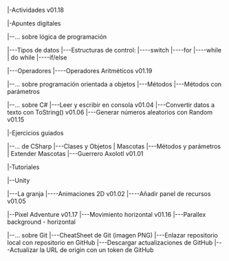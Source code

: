 |-Actividades v01.18

|-Apuntes digitales

|--… sobre lógica de programación

|---Tipos de datos
|---Estructuras de control:
|----switch
|----for
|----while | do while
|----if/else

|---Operadores
|----Operadores Aritméticos v01.19

|--… sobre programación orientada a objetos
|---Métodos
|---Métodos con parámetros


|--… sobre C#
|---Leer y escribir en consola v01.04
|---Convertir datos a texto con ToString() v01.06
|---Generar números aleatorios con Random v01.15



|-Ejercicios guiados

|--… de CSharp
|---Clases y Objetos | Mascotas
|---Métodos y parámetros | Extender Mascotas
|---Guerrero Axolotl v01.01



|-Tutoriales

|--Unity

|---La granja
|----Animaciones 2D v01.02
|----Añadir panel de recursos v01.05

|--Pixel Adventure v01.17
|---Movimiento horizontal v01.16
|---Parallex background - horizontal

|--… sobre Git
|---CheatSheet de Git (imagen PNG)
|---Enlazar repositorio local con repositorio en GitHub
|---Descargar actualizaciones de GitHub
|---Actualizar la URL de origin con un token de GitHub